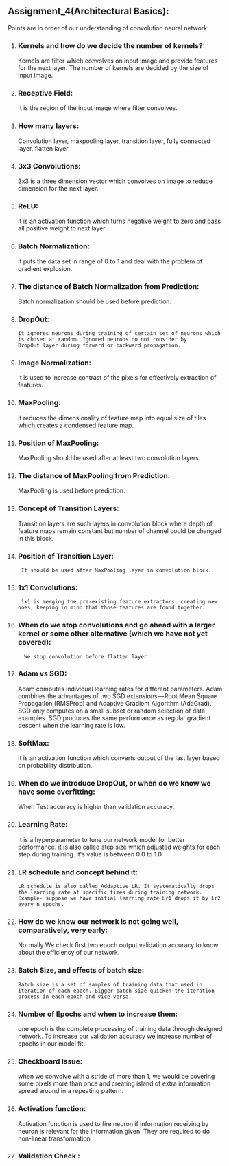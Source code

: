 ## Assignment_4(Architectural Basics):
Points are in order of our understanding of convolution neural network
1. ### Kernels and how do we decide the number of kernels?:
    Kernels are filter which convolves on input image and provide features for the next layer. The number of kernels are decided by the     size of input image.

2. ### Receptive Field: 
      It is the region of the input image where filter convolves.

3. ###  How many layers:
      Convolution layer, maxpooling layer, transition layer, fully connected layer, flatten layer

4. ###  3x3 Convolutions:
      3x3 is a three dimension vector which convolves on image to reduce dimension for the next layer.

5. ###  ReLU:
      it is an activation function which turns negative weight to zero and pass all positive weight to next layer.

6.  ### Batch Normalization:
      it puts the data set in range of 0 to 1 and deal with the problem of gradient explosion.

7.  ### The distance of Batch Normalization from Prediction:
      Batch normalization should be used before prediction.

8.  ### DropOut:
        It ignores neurons during training of certain set of neurons which is chosen at random. Ignored neurons do not consider by      DropOut layer during forward or backward propagation.

9.  ### Image Normalization: 
      It is used to increase contrast of the pixels for effectively extraction of features.

10. ###  MaxPooling: 
      it reduces the dimensionality of feature map into equal size of tiles which creates a condensed feature map.

11.  ### Position of MaxPooling:
        MaxPooling should be used after at least two convolution layers.

12.  ### The distance of MaxPooling from Prediction:
        MaxPooling is used before prediction.

13.  ### Concept of Transition Layers:
        Transition layers are such layers in convolution block where depth of feature maps remain constant but number of channel could be changed in this block.

14.  ### Position of Transition Layer:
          It should be used after MaxPooling layer in convolution block.

15.  ### 1x1 Convolutions:
          1x1 is merging the pre-existing feature extractors, creating new ones, keeping in mind that those features are found together.

16. ###  When do we stop convolutions and go ahead with a larger kernel or some other alternative (which we have not yet covered):
          We stop convolution before flatten layer

17. ###  Adam vs SGD: 
      Adam computes individual learning rates for different parameters. Adam combines the advantages of two SGD extensions — Root Mean         Square Propagation (RMSProp) and Adaptive Gradient Algorithm (AdaGrad). SGD only computes on a small subset or random selection         of data examples. SGD produces the same performance as regular gradient descent when the learning rate is low.

18. ###  SoftMax:
      it is an activation function which converts output of the last layer based on probability distribution.

19.  ### When do we introduce DropOut, or when do we know we have some overfitting:
       When Test accuracy is higher than validation accuracy.

20.  ### Learning Rate: 
        It is a hyperparameter to tune our network model for better performance. it is also called step size which adjusted weights for         each step during training. it's value is between 0.0 to 1.0

21. ###  LR schedule and concept behind it:
        LR schedule is also called Addaptive LR. It systematically drops the learning rate at specific times during training network.           Example- suppose we have initial learning rate Lr1 drops it by Lr2 every n epochs.

22.  ### How do we know our network is not going well, comparatively, very early:
        Normally We check first two epoch output validation accuracy to know about the efficiency of our network.

23. ###  Batch Size, and effects of batch size:
        Batch size is a set of samples of training data that used in iteration of each epoch. Bigger batch size quicken the iteration           process in each epoch and vice versa.

24.  ### Number of Epochs and when to increase them: 
        one epoch is the complete processing of training data through designed network. To increase our validation accuracy we increase         number of epochs in our model fit. 

25.  ### Checkboard Issue:
        when we convolve with a stride of more than 1, we would be covering some pixels more than once and creating island of extra             information spread around in a repeating pattern. 

26.  ### Activation function:
        Activation function is used to fire neuron if information receiving by neuron is relevant for the information given. They are           required to do non-linear transformation
27.  ### Validation Check : 
